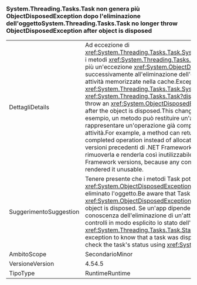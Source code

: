 ### <a name="systemthreadingtaskstask-no-longer-throw-objectdisposedexception-after-object-is-disposed"></a><span data-ttu-id="4b3d7-101">System.Threading.Tasks.Task non genera più ObjectDisposedException dopo l'eliminazione dell'oggetto</span><span class="sxs-lookup"><span data-stu-id="4b3d7-101">System.Threading.Tasks.Task no longer throw ObjectDisposedException after object is disposed</span></span>

|   |   |
|---|---|
|<span data-ttu-id="4b3d7-102">Dettagli</span><span class="sxs-lookup"><span data-stu-id="4b3d7-102">Details</span></span>|<span data-ttu-id="4b3d7-103">Ad eccezione di <xref:System.Threading.Tasks.Task.System%23IAsyncResult%23AsyncWaitHandle>, i metodi <xref:System.Threading.Tasks.Task?displayProperty=name> non generano più un'eccezione <xref:System.ObjectDisposedException?displayProperty=name> successivamente all'eliminazione dell'oggetto. Questa modifica supporta l'uso di attività memorizzate nella cache.</span><span class="sxs-lookup"><span data-stu-id="4b3d7-103">Except for <xref:System.Threading.Tasks.Task.System%23IAsyncResult%23AsyncWaitHandle>, <xref:System.Threading.Tasks.Task?displayProperty=name> methods no longer throw an <xref:System.ObjectDisposedException?displayProperty=name> exception after the object is disposed.This change supports the use of cached tasks.</span></span> <span data-ttu-id="4b3d7-104">Ad esempio, un metodo può restituire un'attività memorizzata nella cache per rappresentare un'operazione già completata anziché allocare una nuova attività.</span><span class="sxs-lookup"><span data-stu-id="4b3d7-104">For example, a method can return a cached task to represent an already completed operation instead of allocating a new task.</span></span> <span data-ttu-id="4b3d7-105">Ciò non è possibile nelle versioni precedenti di .NET Framework, perché qualsiasi utente dell'attività può rimuoverla e renderla così inutilizzabile.</span><span class="sxs-lookup"><span data-stu-id="4b3d7-105">This was impossible in previous .NET Framework versions, because any consumer of the task could dispose of it, which rendered it unusable.</span></span>|
|<span data-ttu-id="4b3d7-106">Suggerimento</span><span class="sxs-lookup"><span data-stu-id="4b3d7-106">Suggestion</span></span>|<span data-ttu-id="4b3d7-107">Tenere presente che i metodi Task potrebbero non generare più eccezioni <xref:System.ObjectDisposedException?displayProperty=name> nei casi in cui viene eliminato l'oggetto.</span><span class="sxs-lookup"><span data-stu-id="4b3d7-107">Be aware that Task methods may no longer throw <xref:System.ObjectDisposedException?displayProperty=name> in cases when the object is disposed.</span></span> <span data-ttu-id="4b3d7-108">Se un'app dipende da questa eccezione per venire a conoscenza dell'eliminazione di un'attività, è necessario aggiornarla in modo che controlli in modo esplicito lo stato dell'attività tramite <xref:System.Threading.Tasks.Task.Status>.</span><span class="sxs-lookup"><span data-stu-id="4b3d7-108">If an app was depending on this exception to know that a task was disposed, it should be updated to explicitly check the task's status using <xref:System.Threading.Tasks.Task.Status>.</span></span>|
|<span data-ttu-id="4b3d7-109">Ambito</span><span class="sxs-lookup"><span data-stu-id="4b3d7-109">Scope</span></span>|<span data-ttu-id="4b3d7-110">Secondario</span><span class="sxs-lookup"><span data-stu-id="4b3d7-110">Minor</span></span>|
|<span data-ttu-id="4b3d7-111">Versione</span><span class="sxs-lookup"><span data-stu-id="4b3d7-111">Version</span></span>|<span data-ttu-id="4b3d7-112">4.5</span><span class="sxs-lookup"><span data-stu-id="4b3d7-112">4.5</span></span>|
|<span data-ttu-id="4b3d7-113">Tipo</span><span class="sxs-lookup"><span data-stu-id="4b3d7-113">Type</span></span>|<span data-ttu-id="4b3d7-114">Runtime</span><span class="sxs-lookup"><span data-stu-id="4b3d7-114">Runtime</span></span>|

